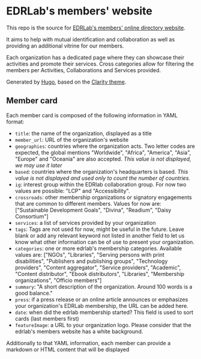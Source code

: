 # EDRLab's members' website

This repo is the source for [EDRLab's members' online directory website](https://members.edrlab.org/). 

It aims to help with mutual identification and collaboration as well as providing an additional vitrine for our members.

Each organization has a dedicated page where they can showcase their activities and promote their services. Cross categories allow for filtering the members per Activities, Collaborations and Services provided.

Generated by [Hugo](https://gohugo.io/), based on the [Clarity theme](https://github.com/chipzoller/hugo-clarity).

## Member card
Each member card is composed of the following information in YAML format: 
* `title`: the name of the organization, displayed as a title
* `member_url`: URL of the organization's website
* `geographies`: countries where the organization acts. Two letter codes are expected, the global mentions "Worldwide", "Africa", "America", "Asia", "Europe" and "Oceania" are also accepted. *This value is not displayed, we may use it later*
* `based`: countries where the organization's headquarters is based. *This value is not displayed and used only to count the number of countries.*
* `ig`: interest group within the EDRlab collaboration group. For now two values are possible: "LCP" and "Accessibility".
* `crossroads`: other membership organizations or signatory engagements that are common to different members. Values for now are: ["Sustainable Development Goals", "Divina", "Readium", "Daisy Consortium"] 
* `services`: a list of services provided by your organization
* `tags`: Tags are not used for now, might be useful in the future. Leave blank or add any relevant keyword not listed in another field to let us know what other information can be of use to present your organization. 
* `categories`: one or more edrlab's membership categories. Available values are: ["NGOs", "Libraries", "Serving persons with print disabilities", "Publishers and publishing groups", "Technology providers", "Content aggregator", "Service providers", "Academic", "Content distributor", "Ebook distributors", "Libraries", "Membership organizations", "Officio members"]
* `summary`: "A short description of the organization. Around 100 words is a good balance."
* `press`: if a press release or an online article announces or emphasizes your organization's EDRLab membership, the URL can be added here.
* `date`: when did the edrlab membership started? This field is used to sort cards (last members first)
* `featureImage`: a URL to your organization logo. Please consider that the edrlab's members website has a white background.

Additionally to that YAML information, each member can provide a markdown or HTML content that will be displayed 


